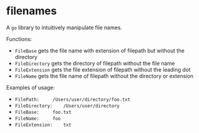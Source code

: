 # filenames

A `go` library to intuitively manipulate file names.

Functions:

- `FileBase` gets the file name with extension of filepath but without the directory
- `FileDirectory` gets the directory of filepath without the file name
- `FileExtension` gets the file extension of filepath without the leading dot
- `FileName` gets the file name of filepath without the directory or extension

Examples of usage:

- `FilePath:	 /Users/user/directory/foo.txt`
- `FileDirectory:	 /Users/user/directory`
- `FileBase:	 foo.txt`
- `FileName:	 foo`
- `FileExtension:	 txt`